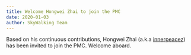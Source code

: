 ```yaml
---
title: Welcome Hongwei Zhai to join the PMC
date: 2020-01-03
author: SkyWalking Team
---
```


Based on his continuous contributions, Hongwei Zhai (a.k.a [innerpeacez](https://github.com/innerpeacez)) has been invited to join the PMC. Welcome aboard.